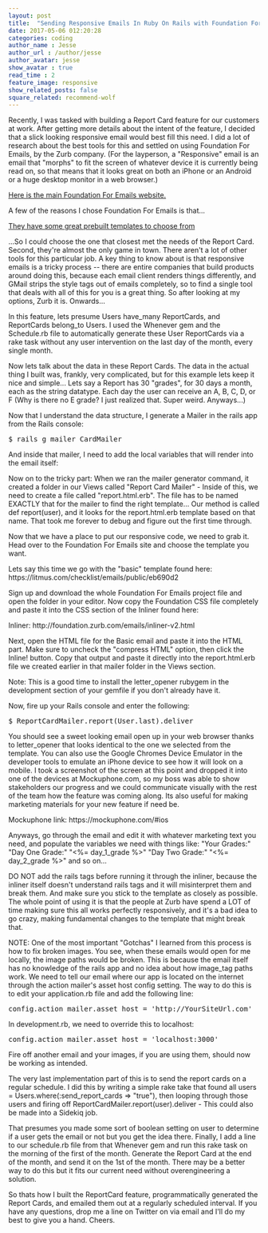 ```yaml
---
layout: post
title:  "Sending Responsive Emails In Ruby On Rails with Foundation For Emails"
date: 2017-05-06 012:20:28
categories: coding
author_name : Jesse
author_url : /author/jesse
author_avatar: jesse
show_avatar : true
read_time : 2
feature_image: responsive
show_related_posts: false
square_related: recommend-wolf
---
```

<p>Recently, I was tasked with building a Report Card feature for our customers at work. After getting
more details about the intent of the feature, I decided that a slick looking responsive email would
best fill this need. I did a lot of research about the best tools for this and settled on using Foundation
For Emails, by the Zurb company. (For the layperson, a "Responsive" email is an email that "morphs" to fit the screen of whatever device it is currently being read on, so that means that it looks great on both an iPhone or an Android or a huge desktop monitor in a web browser.)</p>

[Here is the main Foundation For Emails website.](http://foundation.zurb.com/emails.html)

<p>A few of the reasons I chose Foundation For Emails is that...</p>

 [They have some great prebuilt templates to choose from](http://foundation.zurb.com/emails/email-templates.html)

 <p>...So I could choose the one that closest met the needs of the Report Card. Second, they're almost the only game in town. There aren't a lot of other tools for this particular job. A key thing to know about is that responsive emails is a tricky process -- there are entire companies that build products around doing this, because each email client renders things differently, and GMail strips the style tags out of emails completely, so to find a single tool that deals with all of this for you is a great thing. So after looking at my options, Zurb it is. Onwards...</p>

<p>In this feature, lets presume Users have_many ReportCards, and ReportCards belong_to Users.
I used the Whenever gem and the Schedule.rb file to automatically generate these User ReportCards via a rake task without any user intervention on the last day of the month, every single month.

Now lets talk about the data in these Report Cards. The data in the actual thing I built was, frankly, very complicated, but for this example lets keep it nice and simple... Lets say a Report has 30 "grades", for 30 days a month, each as the string datatype. Each day the user can receive an A, B, C, D, or F (Why is there no E grade? I just realized that. Super weird. Anyways...)


Now that I understand the data structure, I generate a Mailer in the rails app from the Rails console:

<pre>$ rails g mailer CardMailer</pre>

<p>And inside that mailer, I need to add the local variables that will render into the email itself:<p>

<script src="https://gist.github.com/piratebroadcast/f2428257baaab951fc5aa10dce42ffc0.js"></script>


<p>Now on to the tricky part: When we ran the mailer generator command, it created a folder in our Views called "Report Card Mailer" - Inside of this, we need to create a file called "report.html.erb". The file has to be named EXACTLY that for the mailer to find the right template... Our method is called def report(user), and it looks for the report.html.erb template based on that name. That took me forever to debug and figure out the first time through.</p>

<p>Now that we have a place to put our responsive code, we need to grab it. Head over to the Foundation For Emails site and choose the template you want.</p>

<p>Lets say this time we go with the "basic" template found here: https://litmus.com/checklist/emails/public/eb690d2</p>


<p>Sign up and download the whole Foundation For Emails project file and open the folder in your editor. Now copy the Foundation CSS file completely and paste it into the CSS section of the Inliner found here:</p>

<p>Inliner: http://foundation.zurb.com/emails/inliner-v2.html</p>

<p>Next, open the HTML file for the Basic email and paste it into the HTML part. Make sure to uncheck the "compress HTML" option, then click the Inline! button. Copy that output and paste it directly into the report.html.erb file we created earlier in that mailer folder in the Views section.</p>

<p>Note: This is a good time to install the letter_opener rubygem in the development section of your gemfile if you don't already have it.

Now, fire up your Rails console and enter the following:</p>

<pre>$ ReportCardMailer.report(User.last).deliver</pre>

<p>You should see a sweet looking email open up in your web browser thanks to letter_opener that looks identical to the one we selected from the template. You can also use the Google Chromes Device Emulator in the developer tools to emulate an iPhone device to see how it will look on a mobile. I took a screenshot of the screen at this point and dropped it into one of the devices at Mockuphone.com, so my boss was able to show stakeholders our progress and we could communicate visually with the rest of the team how the feature was coming along. Its also useful for making marketing materials for your new feature if need be.</p>

<p>Mockuphone link: https://mockuphone.com/#ios

Anyways, go through the email and edit it with whatever marketing text you need, and populate the variables we need with things like:
"Your Grades:"
"Day One Grade:" "<%= day_1_grade %>"
"Day Two Grade:" "<%= day_2_grade %>"
and so on...

DO NOT add the rails tags before running it through the inliner, because the inliner itself doesn't understand rails tags and it will misinterpret them and break them. And make sure you stick to the template as closely as possible. The whole point of using it is that the people at Zurb have spend a LOT of time making sure this all works perfectly responsively, and it's a bad idea to go crazy, making fundamental changes to the template that might break that.</p>

<p>NOTE: One of the most important "Gotchas" I learned from this process is how to fix broken images. You see, when these emails would open for me locally, the image paths would be broken. This is because the email itself has no knowledge of the rails app and no idea about how image_tag paths work. We need to tell our email where our app is located on the internet through the action mailer's asset host config setting. The way to do this is to edit your application.rb file and add the following line:</p>

<pre>config.action_mailer.asset_host = 'http://YourSiteUrl.com'</pre>

<p>In development.rb, we need to override this to localhost:</p>

<pre>config.action_mailer.asset_host = 'localhost:3000'</pre>

<p>Fire off another email and your images, if you are using them, should now be working as intended.</p>

<p>The very last implementation part of this is to send the report cards on a regular schedule. I did this by writing a simple rake take that found all users = Users.where(:send_report_cards => "true"), then
looping through those users and firing off ReportCardMailer.report(user).deliver - This could also be made into a Sidekiq job.</p>

<p>That presumes you made some sort of boolean setting on user to determine if a user gets the email or not but you get the idea there. Finally, I add a line to our schedule.rb file from that Whenever gem and run this rake task on the morning of the first of the month. Generate the Report Card at the end of the month, and send it on the 1st of the month. There may be a better way to do this but it fits our current need without overengineering a solution.</p>

<p>So thats how I built the ReportCard feature, programmatically generated the Report Cards, and emailed them out at a regularly scheduled interval. If you have any questions, drop me a line on Twitter on via email and I'll do my best to give you a hand. Cheers.</p>
